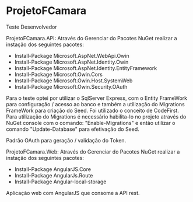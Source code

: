 # ProjetoFCamara
Teste Desenvolvedor

ProjetoFCamara.API:
Através do Gerenciar do Pacotes NuGet realizar a instação dos seguintes pacotes:
 - Install-Package Microsoft.AspNet.WebApi.Owin
 - Install-Package Microsoft.AspNet.Identity.Owin
 - Install-Package Microsoft.AspNet.Identity.EntityFramework
 - Install-Package Microsoft.Owin.Cors
 - Install-Package Microsoft.Owin.Host.SystemWeb
 - Install-Package Microsoft.Owin.Security.OAuth

Para o teste optei por utilizar o SqlServer Express, com o Entity FrameWork para configuração / acesso ao banco e também a utilização do Migrations FrameWork para criação do Seed. Foi utilizado o conceito de CodeFirst.
Para utilização do Migrations é necessário habilita-lo no projeto através do NuGet console com o comando: "Enable-Migrations" e então utilizar o comando "Update-Database" para efetivação do Seed.

Padrão OAuth para geração /  validação do Token.

ProjetoFCamara.Web:
Através do Gerenciar do Pacotes NuGet realizar a instação dos seguintes pacotes:
 - Install-Package AngularJS.Core
 - Install-Package AngularJs.Route
 - Install-Package Angular-local-storage

Aplicação web com AngularJS que consome a API rest.
